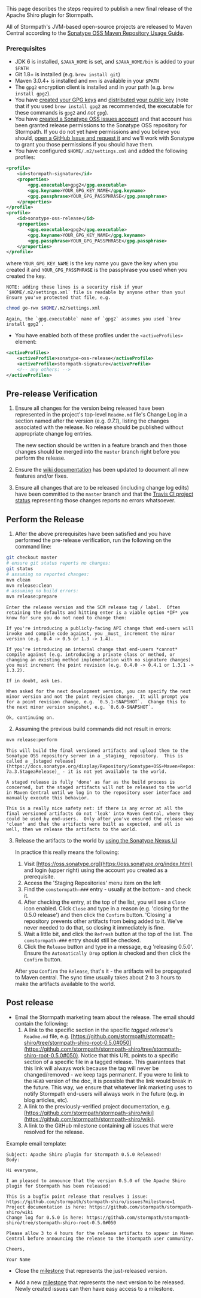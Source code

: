 This page describes the steps required to publish a new final release of the Apache Shiro plugin for Stormpath.

All of Stormpath's JVM-based open-source projects are released to Maven Central according to the [Sonatype OSS Maven Repository Usage Guide](https://docs.sonatype.org/display/Repository/Sonatype+OSS+Maven+Repository+Usage+Guide).

### Prerequisites
- JDK 6 is installed, `$JAVA_HOME` is set, and `$JAVA_HOME/bin` is added to your `$PATH`
- Git 1.8+ is installed (e.g. `brew install git`) 
- Maven 3.0.4+ is installed and `mvn` is available in your `$PATH`
- The `gpg2` encryption client is installed and in your path (e.g. `brew install gpg2`).
- You have [created your GPG keys](https://docs.sonatype.org/display/Repository/How+To+Generate+PGP+Signatures+With+Maven#HowToGeneratePGPSignaturesWithMaven-GenerateaKeyPair) and [distributed your public key](https://docs.sonatype.org/display/Repository/How+To+Generate+PGP+Signatures+With+Maven#HowToGeneratePGPSignaturesWithMaven-DistributeYourPublicKey) (note that if you used `brew install gpg2` as recommended, the executable for these commands is `gpg2` and _not_ `gpg`).
- You have [created a Sonatype OSS issues account](https://docs.sonatype.org/display/Repository/Sonatype+OSS+Maven+Repository+Usage+Guide#SonatypeOSSMavenRepositoryUsageGuide-2.Signup) and that account has been granted release permissions to the Sonatype OSS repository for Stormpath.  If you do not yet have permissions and you believe you should, [open a GitHub Issue and request it](https://github.com/stormpath/stormpath-shiro/issues) and we'll work with Sonatype to grant you those permissions if you should have them.
- You have configured `$HOME/.m2/settings.xml` and added the following profiles:
```xml
<profile>
    <id>stormpath-signature</id>
    <properties>
        <gpg.executable>gpg2</gpg.executable>
        <gpg.keyname>YOUR_GPG_KEY_NAME</gpg.keyname>
        <gpg.passphrase>YOUR_GPG_PASSPHRASE</gpg.passphrase>
    </properties>
</profile>
<profile>
    <id>sonatype-oss-release</id>
    <properties>
        <gpg.executable>gpg2</gpg.executable>
        <gpg.keyname>YOUR_GPG_KEY_NAME</gpg.keyname>
        <gpg.passphrase>YOUR_GPG_PASSPHRASE</gpg.passphrase>
    </properties>
</profile>
```
where `YOUR_GPG_KEY_NAME` is the key name you gave the key when you created it and `YOUR_GPG_PASSPHRASE` is the passphrase you used when you created the key.

    NOTE: adding these lines is a security risk if your `$HOME/.m2/settings.xml` file is readable by anyone other than you! Ensure you've protected that file, e.g.
```bash
chmod go-rwx $HOME/.m2/settings.xml
```
    Again, the `gpg.executable` name of `gpg2` assumes you used `brew install gpg2`.
- You have enabled both of these profiles under the `<activeProfiles>` element:
```xml
<activeProfiles>
    <activeProfile>sonatype-oss-release</activeProfile>
    <activeProfile>stormpath-signature</activeProfile>
    <!-- any others: -->
</activeProfiles>
```

## Pre-release Verification

1. Ensure all changes for the version being released have been represented in the project's top-level `Readme.md` file's Change Log in a section named after the version (e.g. *0.7.1*), listing the changes associated with the release.  No release should be published without appropriate change log entries.

    The new section should be written in a feature branch and then those changes should be merged into the `master` branch right before you perform the release.

2. Ensure the [wiki documentation](https://github.com/stormpath/stormpath-shiro/wiki) has been updated to document all new features and/or fixes.

3. Ensure all changes that are to be released (including change log edits) have been committed to the `master` branch and that the [Travis CI project status](https://travis-ci.org/stormpath/stormpath-shiro) representing those changes reports no errors whatsoever.

## Perform the Release

1. After the above prerequisites have been satisfied and you have performed the pre-release verification, run the following on the command line:
```bash
git checkout master
# ensure git status reports no changes:
git status
# assuming no reported changes:
mvn clean
mvn release:clean
# assuming no build errors:
mvn release:prepare
```

    Enter the release version and the SCM release tag / label.  Often retaining the defaults and hitting enter is a viable option *IF* you know for sure you do not need to change them: 

    If you're introducing a publicly-facing API change that end-users will invoke and compile code against, you _must_ increment the minor version (e.g. 0.4 -> 0.5 or 1.3 -> 1.4).

    If you're introducing an internal change that end-users *cannot* compile against (e.g. introducing a private class or method, or changing an existing method implementation with no signature changes) you must increment the point revision (e.g. 0.4.0 -> 0.4.1 or 1.3.1 -> 1.3.2).

    If in doubt, ask Les.

    When asked for the next development version, you can specify the next minor version and not the point revision change.  It will prompt you for a point revision change, e.g. `0.5.1-SNAPSHOT`.  Change this to the next minor version snapshot, e.g. `0.6.0-SNAPSHOT`.

    Ok, continuing on.  

2. Assuming the previous build commands did not result in errors:
```bash
mvn release:perform
```
    This will build the final versioned artifacts and upload them to the Sonatype OSS repository server in a _staging_ repository.  This is called a _[staged release](https://docs.sonatype.org/display/Repository/Sonatype+OSS+Maven+Repository+Usage+Guide#SonatypeOSSMavenRepositoryUsageGuide-7a.3.StageaRelease)_ - it is not yet available to the world.

    A staged release is fully 'done' as far as the build process is concerned, but the staged artifacts will not be released to the world in Maven Central until we log in to the repository user interface and manually execute this behavior.

    This is a really nice safety net: if there is any error at all the final versioned artifacts do not 'leak' into Maven Central, where they could be used by end-users.  Only after you've ensured the release was 'clean' and that the artifacts were built as expected, and all is well, then we release the artifacts to the world.

3.  Release the artifacts to the world by [using the Sonatype Nexus UI](https://docs.sonatype.org/display/Repository/Sonatype+OSS+Maven+Repository+Usage+Guide#SonatypeOSSMavenRepositoryUsageGuide-8a.ReleaseIt)

    In practice this really means the following:

    1. Visit [https://oss.sonatype.org](https://oss.sonatype.org/index.html) and login (upper right) using the account you created as a prerequisite.
    2. Access the 'Staging Repositories' menu item on the left
    3. Find the `comstormpath-###` entry - usually at the bottom - and check it.
    4. After checking the entry, at the top of the list, you will see a `Close` icon enabled.  Click `Close` and type in a reason (e.g. 'closing for the 0.5.0 release') and then click the `Confirm` button.  'Closing' a repository prevents other artifacts from being added to it.  We've never needed to do that, so closing it immediately is fine.
    5. Wait a little bit, and click the `Refresh` button at the top of the list.  The `comstormpath-###` entry should still be checked.
    6. Click the `Release` button and type in a message, e.g 'releasing 0.5.0'.  Ensure the `Automatically Drop` option *is* checked and then click the `Confirm` button.

    After you `Confirm` the `Release`, that's it - the artifacts will be propagated to Maven central.  The sync time usually takes about 2 to 3 hours to make the artifacts available to the world.

## Post release

- Email the Stormpath marketing team about the release.  The email should contain the following:
    1. A link to the specific section in the specific _tagged release_'s `Readme.md` file, e.g. [https://github.com/stormpath/stormpath-shiro/tree/stormpath-shiro-root-0.5.0#050](https://github.com/stormpath/stormpath-shiro/tree/stormpath-shiro-root-0.5.0#050).  Notice that this URL points to a specific section of a specific file in a tagged release.  This guarantees that this link will always work because the tag will never be changed/removed - we keep tags permanent.  If you were to link to the `HEAD` version of the doc, it is possible that the link would break in the future.  This way, we ensure that whatever link marketing uses to notify Stormpath end-users will always work in the future (e.g. in blog articles, etc).
    2. A link to the previously-verified project documentation, e.g. [https://github.com/stormpath/stormpath-shiro/wiki](https://github.com/stormpath/stormpath-shiro/wiki).
    3. A link to the GitHub milestone containing all issues that were resolved for the release.

Example email template:

    Subject: Apache Shiro plugin for Stormpath 0.5.0 Released!
    Body:
    
    Hi everyone,
    
    I am pleased to announce that the version 0.5.0 of the Apache Shiro plugin for Stormpath has been released!

    This is a bugfix point release that resolves 1 issue: https://github.com/stormpath/stormpath-shiro/issues?milestone=1    
    Project documentation is here: https://github.com/stormpath/stormpath-shiro/wiki
    Change log for 0.5.0 is here: https://github.com/stormpath/stormpath-shiro/tree/stormpath-shiro-root-0.5.0#050
    
    Please allow 3 to 4 hours for the release artifacts to appear in Maven Central before announcing the release to the Stormpath user community.
    
    Cheers,
    
    Your Name

- Close the [milestone](https://github.com/stormpath/stormpath-shiro/issues/milestones) that represents the just-released version.

- Add a new [milestone](https://github.com/stormpath/stormpath-shiro/issues/milestones) that represents the next version to be released.  Newly created issues can then have easy access to a milestone.
    
    
    